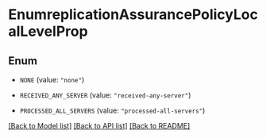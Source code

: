 # EnumreplicationAssurancePolicyLocalLevelProp

## Enum


* `NONE` (value: `"none"`)

* `RECEIVED_ANY_SERVER` (value: `"received-any-server"`)

* `PROCESSED_ALL_SERVERS` (value: `"processed-all-servers"`)


[[Back to Model list]](../README.md#documentation-for-models) [[Back to API list]](../README.md#documentation-for-api-endpoints) [[Back to README]](../README.md)


